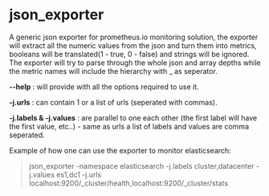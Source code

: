 # json_exporter

<p>A generic json exporter for prometheus.io monitoring solution, the exporter will extract all the numeric values from the json and turn them into metrics, booleans will be translated(1 - true, 0 - false) and strings will be ignored. The exporter will try to parse through the whole json and array depths while the metric names will include the hierarchy with _ as seperator.</p>

**--help** : will provide with all the options required to use it.

**-j.urls** : can contain 1 or a list of urls (seperated with commas).

**-j.labels & -j.values** : are parallel to one each other (the first label will have the first value, etc..) - same as urls a list of labels and values are comma seperated.


Example of how one can use the exporter to monitor elasticsearch:
>json_exporter -namespace elasticsearch -j.labels cluster,datacenter -j.values es1,dc1 -j.urls localhost:9200/_cluster/health,localhost:9200/_cluster/stats

